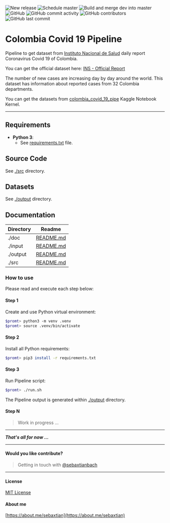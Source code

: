 ![New release](https://github.com/sebaxtian/colombia_covid_19_pipe/workflows/New%20release/badge.svg?branch=master&event=push)
![Schedule master](https://github.com/sebaxtian/colombia_covid_19_pipe/workflows/Schedule%20master/badge.svg?branch=master&event=schedule)
![Build and merge dev into master](https://github.com/sebaxtian/colombia_covid_19_pipe/workflows/Build%20and%20merge%20dev%20into%20master/badge.svg?branch=dev&event=push)
![GitHub](https://img.shields.io/github/license/sebaxtian/colombia_covid_19_pipe?style=plastic)
![GitHub commit activity](https://img.shields.io/github/commit-activity/m/sebaxtian/colombia_covid_19_pipe?style=plastic)
![GitHub contributors](https://img.shields.io/github/contributors/sebaxtian/colombia_covid_19_pipe?style=plastic)
![GitHub last commit](https://img.shields.io/github/last-commit/sebaxtian/colombia_covid_19_pipe?color=09ca8c&style=plastic)

# Colombia Covid 19 Pipeline

Pipeline to get dataset from [Instituto Nacional de Salud](https://www.ins.gov.co/Noticias/Paginas/Coronavirus.aspx) daily report Coronavirus Covid 19 of Colombia.

You can get the official dataset here: [INS - Official Report](https://e.infogram.com/api/live/flex/bc384047-e71c-47d9-b606-1eb6a29962e3/664bc407-2569-4ab8-b7fb-9deb668ddb7a)

The number of new cases are increasing day by day around the world. This dataset has information about reported cases from 32 Colombia departments.

You can get the datasets from [colombia_covid_19_pipe](https://www.kaggle.com/sebaxtian/colombia-covid-19-pipe) Kaggle Notebook Kernel.

---

## Requirements

- **Python 3**:
  - See [requirements.txt](./requirements.txt) file.

## Source Code

See [./src](./src) directory.

## Datasets

See [./output](./output) directory.

## Documentation

| Directory | Readme    |
|-----------|-----------|
| ./doc     | [README.md](./doc/README.md) |
| ./input   | [README.md](./input/README.md) |
| ./output  | [README.md](./output/README.md) |
| ./src     | [README.md](./src/README.md) |

### How to use

Please read and execute each step below:

#### Step 1

Create and use Python virtual environment:

```bash
$promt> python3 -m venv .venv
$promt> source .venv/bin/activate
```

#### Step 2

Install all Python requirements:

```bash
$promt> pip3 install -r requirements.txt
```

#### Step 3

Run Pipeline script:

```bash
$promt> ./run.sh
```

The Pipeline output is generated within [./output](./output) directory.

#### Step N

> Work in progress ...

---

***That's all for now ...***

---

#### Would you like contribute?

> Getting in touch with [@sebaxtianbach](https://twitter.com/sebaxtianbach)

---

#### License

[MIT License](./LICENSE)

#### About me

[https://about.me/sebaxtian](https://about.me/sebaxtian)
